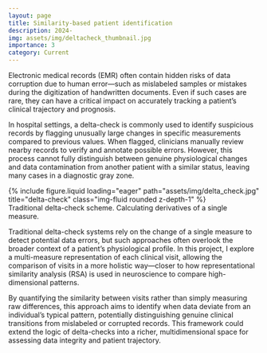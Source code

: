 ```yaml
---
layout: page
title: Similarity-based patient identification
description: 2024-
img: assets/img/deltacheck_thumbnail.jpg
importance: 3
category: Current
---
```


Electronic medical records (EMR) often contain hidden risks of data corruption due to human error—such as mislabeled samples or mistakes during the digitization of handwritten documents. Even if such cases are rare, they can have a critical impact on accurately tracking a patient’s clinical trajectory and prognosis.

In hospital settings, a delta-check is commonly used to identify suspicious records by flagging unusually large changes in specific measurements compared to previous values. When flagged, clinicians manually review nearby records to verify and annotate possible errors. However, this process cannot fully distinguish between genuine physiological changes and data contamination from another patient with a similar status, leaving many cases in a diagnostic gray zone.

<div class="row">
    <div class="col-sm mt-3 mt-md-0">
        {% include figure.liquid loading="eager" path="assets/img/delta_check.jpg" title="delta-check" class="img-fluid rounded z-depth-1" %}
    </div>
</div>
<div class="caption">
    Traditional delta-check scheme. Calculating derivatives of a single measure.
</div>

Traditional delta-check systems rely on the change of a single measure to detect potential data errors, but such approaches often overlook the broader context of a patient’s physiological profile. In this project, I explore a multi-measure representation of each clinical visit, allowing the comparison of visits in a more holistic way—closer to how representational similarity analysis (RSA) is used in neuroscience to compare high-dimensional patterns.

By quantifying the similarity between visits rather than simply measuring raw differences, this approach aims to identify when data deviate from an individual’s typical pattern, potentially distinguishing genuine clinical transitions from mislabeled or corrupted records. This framework could extend the logic of delta-checks into a richer, multidimensional space for assessing data integrity and patient trajectory.
